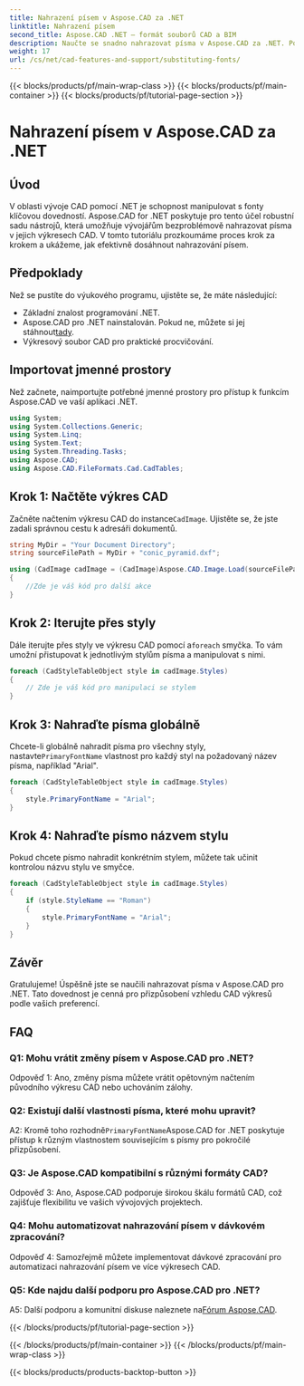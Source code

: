 ```yaml
---
title: Nahrazení písem v Aspose.CAD za .NET
linktitle: Nahrazení písem
second_title: Aspose.CAD .NET – formát souborů CAD a BIM
description: Naučte se snadno nahrazovat písma v Aspose.CAD za .NET. Postupujte podle našeho podrobného průvodce pro efektivní přizpůsobení písem ve výkresech CAD.
weight: 17
url: /cs/net/cad-features-and-support/substituting-fonts/
---
```


{{< blocks/products/pf/main-wrap-class >}}
{{< blocks/products/pf/main-container >}}
{{< blocks/products/pf/tutorial-page-section >}}

# Nahrazení písem v Aspose.CAD za .NET

## Úvod

V oblasti vývoje CAD pomocí .NET je schopnost manipulovat s fonty klíčovou dovedností. Aspose.CAD for .NET poskytuje pro tento účel robustní sadu nástrojů, která umožňuje vývojářům bezproblémově nahrazovat písma v jejich výkresech CAD. V tomto tutoriálu prozkoumáme proces krok za krokem a ukážeme, jak efektivně dosáhnout nahrazování písem.

## Předpoklady

Než se pustíte do výukového programu, ujistěte se, že máte následující:

- Základní znalost programování .NET.
-  Aspose.CAD pro .NET nainstalován. Pokud ne, můžete si jej stáhnout[tady](https://releases.aspose.com/cad/net/).
- Výkresový soubor CAD pro praktické procvičování.

## Importovat jmenné prostory

Než začnete, naimportujte potřebné jmenné prostory pro přístup k funkcím Aspose.CAD ve vaší aplikaci .NET.

```csharp
using System;
using System.Collections.Generic;
using System.Linq;
using System.Text;
using System.Threading.Tasks;
using Aspose.CAD;
using Aspose.CAD.FileFormats.Cad.CadTables;
```

## Krok 1: Načtěte výkres CAD

 Začněte načtením výkresu CAD do instance`CadImage`. Ujistěte se, že jste zadali správnou cestu k adresáři dokumentů.

```csharp
string MyDir = "Your Document Directory";
string sourceFilePath = MyDir + "conic_pyramid.dxf";

using (CadImage cadImage = (CadImage)Aspose.CAD.Image.Load(sourceFilePath))
{
    //Zde je váš kód pro další akce
}
```

## Krok 2: Iterujte přes styly

 Dále iterujte přes styly ve výkresu CAD pomocí a`foreach` smyčka. To vám umožní přistupovat k jednotlivým stylům písma a manipulovat s nimi.

```csharp
foreach (CadStyleTableObject style in cadImage.Styles)
{
    // Zde je váš kód pro manipulaci se stylem
}
```

## Krok 3: Nahraďte písma globálně

 Chcete-li globálně nahradit písma pro všechny styly, nastavte`PrimaryFontName` vlastnost pro každý styl na požadovaný název písma, například "Arial".

```csharp
foreach (CadStyleTableObject style in cadImage.Styles)
{
    style.PrimaryFontName = "Arial";
}
```

## Krok 4: Nahraďte písmo názvem stylu

Pokud chcete písmo nahradit konkrétním stylem, můžete tak učinit kontrolou názvu stylu ve smyčce.

```csharp
foreach (CadStyleTableObject style in cadImage.Styles)
{
    if (style.StyleName == "Roman")
    {
        style.PrimaryFontName = "Arial";
    }
}
```

## Závěr

Gratulujeme! Úspěšně jste se naučili nahrazovat písma v Aspose.CAD pro .NET. Tato dovednost je cenná pro přizpůsobení vzhledu CAD výkresů podle vašich preferencí.

## FAQ

### Q1: Mohu vrátit změny písem v Aspose.CAD pro .NET?

Odpověď 1: Ano, změny písma můžete vrátit opětovným načtením původního výkresu CAD nebo uchováním zálohy.

### Q2: Existují další vlastnosti písma, které mohu upravit?

A2: Kromě toho rozhodně`PrimaryFontName`Aspose.CAD for .NET poskytuje přístup k různým vlastnostem souvisejícím s písmy pro pokročilé přizpůsobení.

### Q3: Je Aspose.CAD kompatibilní s různými formáty CAD?

Odpověď 3: Ano, Aspose.CAD podporuje širokou škálu formátů CAD, což zajišťuje flexibilitu ve vašich vývojových projektech.

### Q4: Mohu automatizovat nahrazování písem v dávkovém zpracování?

Odpověď 4: Samozřejmě můžete implementovat dávkové zpracování pro automatizaci nahrazování písem ve více výkresech CAD.

### Q5: Kde najdu další podporu pro Aspose.CAD pro .NET?

 A5: Další podporu a komunitní diskuse naleznete na[Fórum Aspose.CAD](https://forum.aspose.com/c/cad/19).


{{< /blocks/products/pf/tutorial-page-section >}}

{{< /blocks/products/pf/main-container >}}
{{< /blocks/products/pf/main-wrap-class >}}

{{< blocks/products/products-backtop-button >}}
